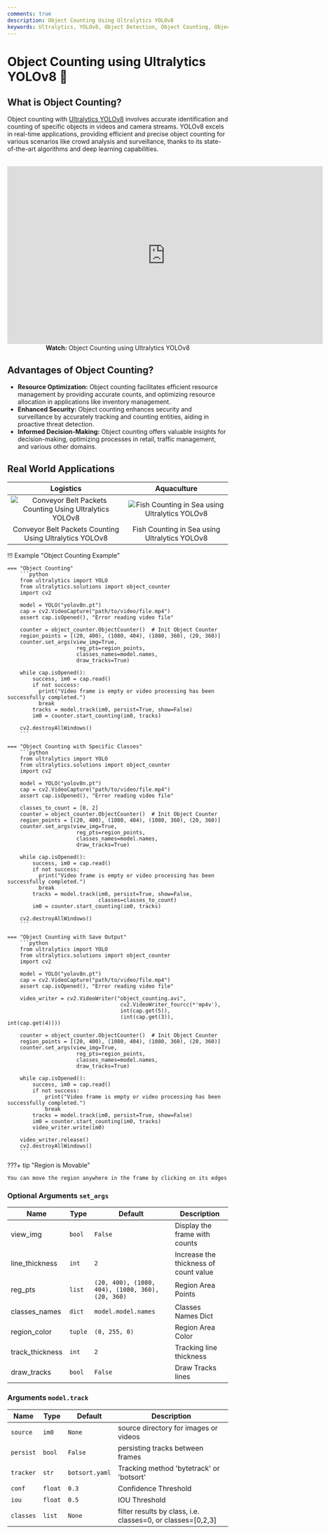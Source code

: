 ```yaml
---
comments: true
description: Object Counting Using Ultralytics YOLOv8
keywords: Ultralytics, YOLOv8, Object Detection, Object Counting, Object Tracking, Notebook, IPython Kernel, CLI, Python SDK
---
```


# Object Counting using Ultralytics YOLOv8 🚀

## What is Object Counting?

Object counting with [Ultralytics YOLOv8](https://github.com/ultralytics/ultralytics/) involves accurate identification and counting of specific objects in videos and camera streams. YOLOv8 excels in real-time applications, providing efficient and precise object counting for various scenarios like crowd analysis and surveillance, thanks to its state-of-the-art algorithms and deep learning capabilities.

<p align="center">
  <br>
  <iframe width="720" height="405" src="https://www.youtube.com/embed/Ag2e-5_NpS0"
    title="YouTube video player" frameborder="0"
    allow="accelerometer; autoplay; clipboard-write; encrypted-media; gyroscope; picture-in-picture; web-share"
    allowfullscreen>
  </iframe>
  <br>
  <strong>Watch:</strong> Object Counting using Ultralytics YOLOv8
</p>

## Advantages of Object Counting?

- **Resource Optimization:** Object counting facilitates efficient resource management by providing accurate counts, and optimizing resource allocation in applications like inventory management.
- **Enhanced Security:** Object counting enhances security and surveillance by accurately tracking and counting entities, aiding in proactive threat detection.
- **Informed Decision-Making:** Object counting offers valuable insights for decision-making, optimizing processes in retail, traffic management, and various other domains.

## Real World Applications

|                                                                           Logistics                                                                           |                                                                     Aquaculture                                                                     |
|:-------------------------------------------------------------------------------------------------------------------------------------------------------------:|:---------------------------------------------------------------------------------------------------------------------------------------------------:|
| ![Conveyor Belt Packets Counting Using Ultralytics YOLOv8](https://github.com/RizwanMunawar/ultralytics/assets/62513924/70e2d106-510c-4c6c-a57a-d34a765aa757) | ![Fish Counting in Sea using Ultralytics YOLOv8](https://github.com/RizwanMunawar/ultralytics/assets/62513924/c60d047b-3837-435f-8d29-bb9fc95d2191) |
|                                                    Conveyor Belt Packets Counting Using Ultralytics YOLOv8                                                    |                                                    Fish Counting in Sea using Ultralytics YOLOv8                                                    |

!!! Example "Object Counting Example"

    === "Object Counting"
        ```python
        from ultralytics import YOLO
        from ultralytics.solutions import object_counter
        import cv2

        model = YOLO("yolov8n.pt")
        cap = cv2.VideoCapture("path/to/video/file.mp4")
        assert cap.isOpened(), "Error reading video file"

        counter = object_counter.ObjectCounter()  # Init Object Counter
        region_points = [(20, 400), (1080, 404), (1080, 360), (20, 360)]
        counter.set_args(view_img=True,
                          reg_pts=region_points,
                          classes_names=model.names,
                          draw_tracks=True)

        while cap.isOpened():
            success, im0 = cap.read()
            if not success:
              print("Video frame is empty or video processing has been successfully completed.")
              break
            tracks = model.track(im0, persist=True, show=False)
            im0 = counter.start_counting(im0, tracks)

        cv2.destroyAllWindows()
        ```

    === "Object Counting with Specific Classes"
        ```python
        from ultralytics import YOLO
        from ultralytics.solutions import object_counter
        import cv2

        model = YOLO("yolov8n.pt")
        cap = cv2.VideoCapture("path/to/video/file.mp4")
        assert cap.isOpened(), "Error reading video file"

        classes_to_count = [0, 2]
        counter = object_counter.ObjectCounter()  # Init Object Counter
        region_points = [(20, 400), (1080, 404), (1080, 360), (20, 360)]
        counter.set_args(view_img=True,
                          reg_pts=region_points,
                          classes_names=model.names,
                          draw_tracks=True)

        while cap.isOpened():
            success, im0 = cap.read()
            if not success:
              print("Video frame is empty or video processing has been successfully completed.")
              break
            tracks = model.track(im0, persist=True, show=False,
                                 classes=classes_to_count)
            im0 = counter.start_counting(im0, tracks)

        cv2.destroyAllWindows()
        ```

    === "Object Counting with Save Output"
        ```python
        from ultralytics import YOLO
        from ultralytics.solutions import object_counter
        import cv2

        model = YOLO("yolov8n.pt")
        cap = cv2.VideoCapture("path/to/video/file.mp4")
        assert cap.isOpened(), "Error reading video file"

        video_writer = cv2.VideoWriter("object_counting.avi",
                                        cv2.VideoWriter_fourcc(*'mp4v'),
                                        int(cap.get(5)),
                                        (int(cap.get(3)), int(cap.get(4))))

        counter = object_counter.ObjectCounter()  # Init Object Counter
        region_points = [(20, 400), (1080, 404), (1080, 360), (20, 360)]
        counter.set_args(view_img=True,
                          reg_pts=region_points,
                          classes_names=model.names,
                          draw_tracks=True)

        while cap.isOpened():
            success, im0 = cap.read()
            if not success:
                print("Video frame is empty or video processing has been successfully completed.")
                break
            tracks = model.track(im0, persist=True, show=False)
            im0 = counter.start_counting(im0, tracks)
            video_writer.write(im0)

        video_writer.release()
        cv2.destroyAllWindows()
        ```

???+ tip "Region is Movable"

    You can move the region anywhere in the frame by clicking on its edges

### Optional Arguments `set_args`

| Name            | Type    | Default                                          | Description                           |
|-----------------|---------|--------------------------------------------------|---------------------------------------|
| view_img        | `bool`  | `False`                                          | Display the frame with counts         |
| line_thickness  | `int`   | `2`                                              | Increase the thickness of count value |
| reg_pts         | `list`  | `(20, 400), (1080, 404), (1080, 360), (20, 360)` | Region Area Points                    |
| classes_names   | `dict`  | `model.model.names`                              | Classes Names Dict                    |
| region_color    | `tuple` | `(0, 255, 0)`                                    | Region Area Color                     |
| track_thickness | `int`   | `2`                                              | Tracking line thickness               |
| draw_tracks     | `bool`  | `False`                                          | Draw Tracks lines                     |

### Arguments `model.track`

| Name      | Type    | Default        | Description                                                 |
|-----------|---------|----------------|-------------------------------------------------------------|
| `source`  | `im0`   | `None`         | source directory for images or videos                       |
| `persist` | `bool`  | `False`        | persisting tracks between frames                            |
| `tracker` | `str`   | `botsort.yaml` | Tracking method 'bytetrack' or 'botsort'                    |
| `conf`    | `float` | `0.3`          | Confidence Threshold                                        |
| `iou`     | `float` | `0.5`          | IOU Threshold                                               |
| `classes` | `list`  | `None`         | filter results by class, i.e. classes=0, or classes=[0,2,3] |
